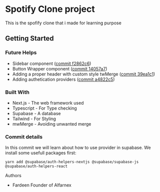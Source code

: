 # Spotify Clone project
This is the spofify clone that i made for learning purpose

## Getting Started

### Future Helps 
- Sidebar component ([commit f2862c6](https://github.com/Fardeen-Awais/Project-02-Spotify/commit/f2862c6))
- Button Wrapper component ([commit 14057a7](https://github.com/Fardeen-Awais/Project-02-Spotify/commit/14057a7))
- Adding a proper header with custom style twMerge ([commit 39ea1c1](https://github.com/Fardeen-Awais/Project-02-Spotify/commit/39ea1c1))
- Adding authetication providers ([commit a4822c5](https://github.com/Fardeen-Awais/Project-02-Spotify/commit/a4822c5))

### Built With
- Next.js - The web framework used
- Typescript - For Type checking
- Supabase - A database
- Tailwind - For Styling
- mwMerge - Avoiding unwanted merge

### Commit details

In this commit we will learn about how to use provider in supabase. We install some usefull packages first: 
``` 
yarn add @supabase/auth-helpers-nextjs @supabase/supabase-js @supabase/auth-helpers-react
```

Authors
- Fardeen Founder of Alfarnex



